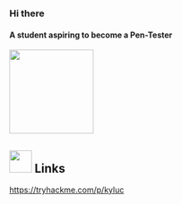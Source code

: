 ### Hi there

#### A student aspiring to become a Pen-Tester

<img src="https://media.giphy.com/media/edC973xZRBMdCzTuVl/giphy.gif" width="150">

## <img height="40" src="https://cdnb.artstation.com/p/assets/images/images/017/674/725/original/alvin-aniwa-wolf-running.gif?1556903191"/> Links
https://tryhackme.com/p/kyluc




